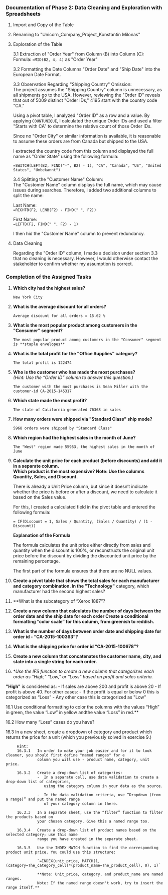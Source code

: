 ### Documentation of Phase 2: Data Cleaning and Exploration with Spreadsheets  

1. Import and Copy of the Table  

2. Renaming to "Unicorn_Company_Project_Konstantin Milonas"  

3. Exploration of the Table  

   3.1 Extraction of "Order Year" from Column (B) into Column (C):  
   Formula: `=MID(B2, 4, 4)` as "Order Year"  

   3.2 Formatting the Date Columns "Order Date" and "Ship Date" into the European Date Format.  

   3.3 Observation Regarding "Shipping Country" Omission:  
   The project assumes the "Shipping Country" column is unnecessary, as all shipments go to the USA. However, reviewing the "Order ID" reveals that out of 5009 distinct "Order IDs," 4195 start with the country code "CA."  

   Using a pivot table, I analyzed "Order ID" as a row and a value. By applying `COUNTUNIQUE`, I calculated the unique Order IDs and used a filter "Starts with CA" to determine the relative count of those Order IDs.  

   Since no "Order City" or similar information is available, it is reasonable to assume these orders are from Canada but shipped to the USA.  

   I extracted the country code from this column and displayed the full name as "Order State" using the following formula:  

   `=SWITCH(LEFT(B2, FIND("-", B2) - 1), "CA", "Canada", "US", "United States", "Unbekannt")`  

   3.4 Splitting the "Customer Name" Column:  
   The "Customer Name" column displays the full name, which may cause issues during searches. Therefore, I added two additional columns to split the name:  

   Last Name:  
   `=RIGHTB(F2, LENB(F2) - FIND(" ", F2))`  

   First Name:  
   `=LEFTB(F2, FIND(" ", F2) - 1)`  

   I then hid the "Customer Name" column to prevent redundancy.  

5. Data Cleaning  

   Regarding the "Order ID" column, I made a decision under section 3.3 that no cleaning is necessary. However, I would otherwise contact the stakeholder to confirm whether my assumption is correct.  

### Completion of the Assigned Tasks  

1. **Which city had the highest sales?**

   `New York City`

2. **What is the average discount for all orders?**

   `Average discount for all orders = 15.62 %`

3. **What is the most popular product among customers in the "Consumer" segment?**

   `The most popular product among customers in the "Consumer" segment is **staple envelopes**`

4. **What is the total profit for the "Office Supplies" category?**

   `The total profit is 122474`

5. **Who is the customer who has made the most purchases?**  
   *(Hint: Use the “Order ID” column to answer this question.)*

   `The customer with the most purchases is Sean Miller with the customer-id CA-2015-145317`

6. **Which state made the most profit?**

   `The state of California generated 76368 in sales`

7. **How many orders were shipped via "Standard Class" ship mode?**

   `5968 orders were shipped by "Standard Class"`

8. **Which region had the highest sales in the month of June?**

   `The "West" region made 55953, the highest sales in the month of June`

9. **Calculate the unit price for each product (before discounts) and add it in a separate column.  
   Which product is the most expensive? Note: Use the columns Quantity, Sales, and Discount.**  

   There is already a Unit Price column, but since it doesn’t indicate whether the price is before or after a discount, we need to calculate it based on the Sales value.  

   For this, I created a calculated field in the pivot table and entered the following formula:  

   `= IF(Discount = 1, Sales / Quantity, (Sales / Quantity) / (1 - Discount))`  

   **Explanation of the Formula**  

   The formula calculates the unit price either directly from sales and quantity when the discount is 100%, or reconstructs the original unit price before the discount by dividing the discounted unit price by the remaining percentage.  

   The first part of the formula ensures that there are no NULL values.  

10. **Create a pivot table that shows the total sales for each manufacturer and category combination. In the
      "Technology"** category, which manufacturer had the second highest sales?

11. **What is the subcategory of “Xerox 1887”?

12. **Create a new column that calculates the number of days between the order date and the ship date for each order
      Create a conditional formatting “color scale” for this column, from greenish to reddish.**

13. **What is the number of days between order date and shipping date for order id - “CA-2015-100363”?**

14. **What is the shipping price for order id “CA-2015-100678”?**

15. **Create a new column that concatenates the customer name, city, and state into a single string for each order.**

16. **Use the IFS function to create a new column that categorizes each order as "High," "Low," or "Loss" based on profit
      and sales criteria.*

   **"High"** is considered as:
         - If sales are above 200 and profit is above 20
         - If profit is above 40.
      For other cases:
         - If the profit is equal or below 0 this is categorized as “Loss”
         - Any other case this is categorized as "Low"

   16.1  Use conditional formatting to color the columns with the values “High” in green, the 
   value “Low” in yellow andthe value “Loss” in red.**
   
   16.2  How many “Loss” cases do you have?

   
   16.3  In a new sheet, create a dropdown of category and product which returns the price 
         for a unit (which you previously solved in exercise 9.)

         Hint:
         16.3.1   In order to make your job easier and for it to look cleaner, you should first define "named ranges" for e
                  column you will use - product name, category, unit price.

         16.3.2   Create a drop-down list of categories:
                  -  In a separate cell, use data validation to create a drop-down list of categories, 
                     using the category column in your data as the source.

                  -  In the data validation criteria, use “Dropdown (from a range)” and put the named range 
                     of your category column in there.
   
         16.3.3   In a separate sheet, use the “filter” function to filter the products based on 
                  your chosen category. Give this a named range too.

         16.3.4   Create a drop-down list of product names based on the selected category; use this name 
                  range you have created in the separate sheet.

         16.3.5   Use the INDEX MATCH function to find the corresponding product unit price. You could use this structure:

                  `=INDEX(unit_price, MATCH(1, (category=The_category_cell)*(product_name=The_product_cell), 0), 1)´

                  **Note: Unit_price, category, and product_name are named ranges.
                  Note: If the named range doesn't work, try to insert the range itself.**